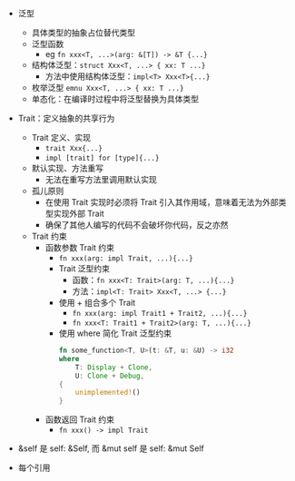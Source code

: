 - 泛型
  - 具体类型的抽象占位替代类型
  - 泛型函数
    - eg `fn xxx<T, ...>(arg: &[T]) -> &T {...}`
  - 结构体泛型：`struct Xxx<T, ...> { xx: T ...}`
    - 方法中使用结构体泛型：`impl<T> Xxx<T>{...}`
  - 枚举泛型 `emnu Xxx<T, ...> { xx: T ...}`
  - 单态化：在编译时过程中将泛型替换为具体类型
- Trait：定义抽象的共享行为
  - Trait 定义、实现
    - `trait Xxx{...}`
    - `impl [trait] for [type]{...}`
  - 默认实现、方法重写
    - 无法在重写方法里调用默认实现
  - 孤儿原则
    - 在使用 Trait 实现时必须将 Trait 引入其作用域，意味着无法为外部类型实现外部 Trait
    - 确保了其他人编写的代码不会破坏你代码，反之亦然
  - Trait 约束
    - 函数参数 Trait 约束
      - `fn xxx(arg: impl Trait, ...){...}`
      - Trait 泛型约束
        - 函数：`fn xxx<T: Trait>(arg: T, ...){...}`
        - 方法：`impl<T: Trait> Xxx<T, ...> {...}`
      - 使用 + 组合多个 Trait
        - `fn xxx(arg: impl Trait1 + Trait2, ...){...}`
        - `fn xxx<T: Trait1 + Trait2>(arg: T, ...){...}`
      - 使用 where 简化 Trait 泛型约束
        ```rs
        fn some_function<T, U>(t: &T, u: &U) -> i32
        where
            T: Display + Clone,
            U: Clone + Debug,
        {
            unimplemented!()
        }
        ```
    - 函数返回 Trait 约束
      - `fn xxx() -> impl Trait`



- &self 是 self: &Self, 而 &mut self 是 self: &mut Self


- 每个引用